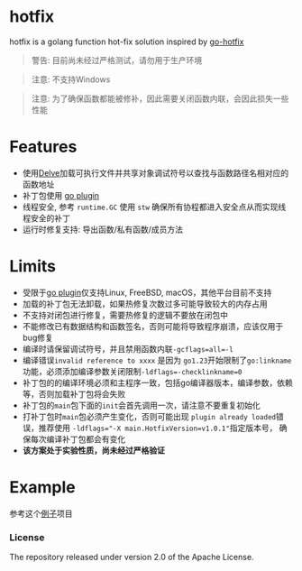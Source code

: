 # hotfix
hotfix is a golang function hot-fix solution inspired by [go-hotfix](https://github.com/lsg2020/go-hotfix)

> 警告: 目前尚未经过严格测试，请勿用于生产环境

> 注意: 不支持Windows

> 注意: 为了确保函数都能被修补，因此需要关闭函数内联，会因此损失一些性能

# Features
* 使用[Delve](https://github.com/go-delve/delve)加载可执行文件并共享对象调试符号以查找与函数路径名相对应的函数地址
* 补丁包使用 [go plugin](https://pkg.go.dev/plugin) 
* 线程安全, 参考 `runtime.GC` 使用 `stw` 确保所有协程都进入安全点从而实现线程安全的补丁 
* 运行时修复支持: 导出函数/私有函数/成员方法

# Limits
* 受限于[go plugin](https://pkg.go.dev/plugin)仅支持Linux, FreeBSD, macOS，其他平台目前不支持
* 加载的补丁包无法卸载，如果热修复次数过多可能导致较大的内存占用
* 不支持对闭包进行修复，需要热修复的逻辑不要放在闭包中
* 不能修改已有数据结构和函数签名，否则可能将导致程序崩溃，应该仅用于bug修复
* 编译时请保留调试符号，并且禁用函数内联`-gcflags=all=-l`
* 编译错误`invalid reference to xxxx` 是因为 `go1.23`开始限制了`go:linkname`功能，必须添加编译参数关闭限制`-ldflags=-checklinkname=0`
* 补丁包的的编译环境必须和主程序一致，包括go编译器版本，编译参数，依赖等，否则加载补丁包将会失败
* 补丁包的`main`包下面的`init`会首先调用一次，请注意不要重复初始化
* 打补丁包时`main`包必须产生变化，否则可能出现 `plugin already loaded`错误，推荐使用 `-ldflags="-X main.HotfixVersion=v1.0.1"`指定版本号， 确保每次编译补丁包都会有变化
* **该方案处于实验性质，尚未经过严格验证**

# Example

参考这个[例子](./example/webapp)项目

### License

The repository released under version 2.0 of the Apache License.